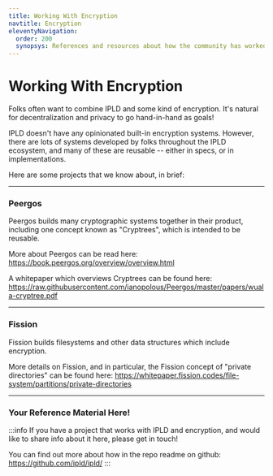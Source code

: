 ```yaml
---
title: Working With Encryption
navtitle: Encryption
eleventyNavigation:
  order: 200
  synopsys: References and resources about how the community has worked to connect IPLD and encryption.
---
```


Working With Encryption
=======================

Folks often want to combine IPLD and some kind of encryption.
It's natural for decentralization and privacy to go hand-in-hand as goals!

IPLD doesn't have any opinionated built-in encryption systems.
However, there are lots of systems developed by folks throughout the IPLD ecosystem,
and many of these are reusable -- either in specs, or in implementations.

Here are some projects that we know about, in brief:

---

### Peergos

Peergos builds many cryptographic systems together in their product,
including one concept known as "Cryptrees", which is intended to be reusable.

More about Peergos can be read here:
https://book.peergos.org/overview/overview.html

A whitepaper which overviews Cryptrees can be found here:
https://raw.githubusercontent.com/ianopolous/Peergos/master/papers/wuala-cryptree.pdf

---

### Fission

Fission builds filesystems and other data structures which include encryption.

More details on Fission, and in particular, the Fission concept of "private directories"
can be found here: https://whitepaper.fission.codes/file-system/partitions/private-directories

---

### Your Reference Material Here!

:::info
If you have a project that works with IPLD and encryption,
and would like to share info about it here, please get in touch!

You can find out more about how in the repo readme on github:
https://github.com/ipld/ipld/
:::
